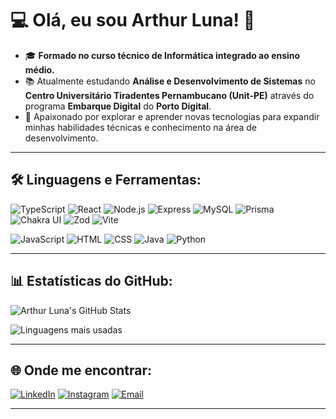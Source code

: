 # 💻 Olá, eu sou Arthur Luna! 👋

- 🎓 **Formado no curso técnico de Informática integrado ao ensino médio.**
- 📚 Atualmente estudando **Análise e Desenvolvimento de Sistemas** no **Centro Universitário Tiradentes Pernambucano (Unit-PE)** através do programa **Embarque Digital** do **Porto Digital**.
- 🚀 Apaixonado por explorar e aprender novas tecnologias para expandir minhas habilidades técnicas e conhecimento na área de desenvolvimento.

---

## 🛠️ Linguagens e Ferramentas:

![TypeScript](https://img.shields.io/badge/-TypeScript-3178C6?style=for-the-badge&logo=typescript&logoColor=white)
![React](https://img.shields.io/badge/-React-61DAFB?style=for-the-badge&logo=react&logoColor=black)
![Node.js](https://img.shields.io/badge/-Node.js-339933?style=for-the-badge&logo=node.js&logoColor=white)
![Express](https://img.shields.io/badge/-Express-000000?style=for-the-badge&logo=express&logoColor=white)
![MySQL](https://img.shields.io/badge/-MySQL-4479A1?style=for-the-badge&logo=mysql&logoColor=white)
![Prisma](https://img.shields.io/badge/-Prisma-2D3748?style=for-the-badge&logo=prisma&logoColor=white)
![Chakra UI](https://img.shields.io/badge/-Chakra%20UI-319795?style=for-the-badge&logo=chakraui&logoColor=white)
![Zod](https://img.shields.io/badge/-Zod-CA4245?style=for-the-badge&logo=typescript&logoColor=white)
![Vite](https://img.shields.io/badge/-Vite-646CFF?style=for-the-badge&logo=vite&logoColor=white)

![JavaScript](https://img.shields.io/badge/-JavaScript-F7DF1E?style=for-the-badge&logo=javascript&logoColor=black)
![HTML](https://img.shields.io/badge/-HTML-E34F26?style=for-the-badge&logo=html5&logoColor=white)
![CSS](https://img.shields.io/badge/-CSS-1572B6?style=for-the-badge&logo=css3&logoColor=white)
![Java](https://img.shields.io/badge/Java-ED8B00?style=for-the-badge&logo=openjdk&logoColor=white)
![Python](https://img.shields.io/badge/-Python-3776AB?style=for-the-badge&logo=python&logoColor=white)

---

## 📊 Estatísticas do GitHub:

![Arthur Luna's GitHub Stats](https://github-readme-stats.vercel.app/api?username=arthurluna&show_icons=true&theme=radical)

![Linguagens mais usadas](https://github-readme-stats.vercel.app/api/top-langs/?username=arthurluna&layout=compact&theme=radical)

---

## 🌐 Onde me encontrar:

[![LinkedIn](https://img.shields.io/badge/-LinkedIn-0A66C2?style=for-the-badge&logo=linkedin&logoColor=white)](https://www.linkedin.com/in/arthur-luna-809875300/)
[![Instagram](https://img.shields.io/badge/-Instagram-E4405F?style=for-the-badge&logo=instagram&logoColor=white)](https://www.instagram.com/arthurluna05/)
[![Email](https://img.shields.io/badge/-Email-D14836?style=for-the-badge&logo=gmail&logoColor=white)](mailto:arthurdluna@gmail.com)

---
